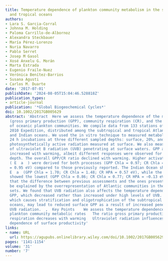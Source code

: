 ```yaml
---
title: Temperature dependence of plankton community metabolism in the subtropical
  and tropical oceans
authors:
- Lara S. Garcia‐Corral
- Johnna M. Holding
- Paloma Carrillo‐de‐Albornoz
- Alexandra Steckbauer
- María Pérez‐Lorenzo
- Nuria Navarro
- Pablo Serret
- Josep M Gasol
- Xosé Anxelu G. Morán
- Marta Estrada
- Eugenio Fraile‐Nuez
- Verónica Benítez‐Barrios
- Susana Agusti
- Carlos M. Duarte
date: '2017-07-01'
publishDate: '2024-08-05T15:04:46.528818Z'
publication_types:
- article-journal
publication: '*Global Biogeochemical Cycles*'
doi: 10.1002/2017GB005629
abstract: 'Abstract  Here we assess the temperature dependence of the metabolic rates
  (gross primary production (GPP), community respiration (CR), and the ratio GPP/CR)
  of oceanic plankton communities. We compile data from 133 stations of the Malaspina
  2010 Expedition, distributed among the subtropical and tropical Atlantic, Pacific,
  and Indian oceans. We used the in vitro technique to measured metabolic rates during
  24 h incubations at three different sampled depths: surface, 20%, and 1% of the
  photosynthetically active radiation measured at surface. We also measured the %
  of ultraviolet B radiation (UVB) penetrating at surface waters. GPP and CR rates
  increased with warming, albeit different responses were observed for each sampled
  depth. The overall GPP/CR ratio declined with warming. Higher activation energies
  ( E  a  ) were derived for both processes (GPP Chla = 0.97; CR Chla = 1.26; CR HPA
  = 0.95 eV) compared to those previously reported. The Indian Ocean showed the highest
  E  a  (GPP Chla = 1.70; CR Chla = 1.48; CR HPA = 0.57 eV), while the Atlantic Ocean
  showed the lowest (GPP Chla = 0.86; CR Chla = 0.77; CR HPA = −0.13 eV). We believe
  that the difference between previous assessments and the ones presented here can
  be explained by the overrepresentation of Atlantic communities in the previous data
  sets. We found that UVB radiation also affects the temperature dependence of surface
  GPP, which decreased rather than increased under high levels of UVB. Ocean warming,
  which causes stratification and oligotrophication of the subtropical and tropical
  oceans, may lead to reduced surface GPP as a result of increased penetration of
  UVB radiation.  ,  Key Points    We assess the temperature dependence of oceanic
  plankton community metabolic rates   The ratio gross primary production/community
  respiration decreases with warming   Ultraviolet radiation influences the temperature
  dependence of surface productivity'
links:
- name: URL
  url: https://agupubs.onlinelibrary.wiley.com/doi/10.1002/2017GB005629
pages: '1141-1154'
volume: '31'
number: '7'
---
```

